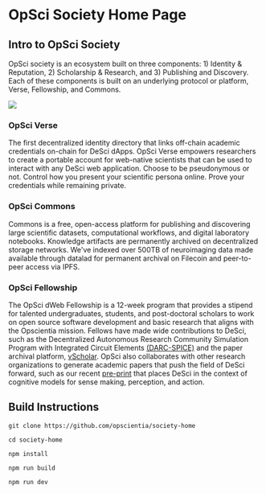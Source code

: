 # OpSci Society Home Page

## Intro to OpSci Society

OpSci society is an ecosystem built on three components: 1) Identity & Reputation, 2) Scholarship & Research, and 3) Publishing and Discovery. Each of these components is built on an underlying protocol or platform, Verse, Fellowship, and Commons.

![](https://i.imgur.com/yIjXDae.jpg)


### OpSci Verse

The first decentralized identity directory that links off-chain academic credentials on-chain for DeSci dApps. OpSci Verse empowers researchers to create a portable account for web-native scientists that can be used to interact with any DeSci web application. Choose to be pseudonymous or not. Control how you present your scientific persona online. Prove your credentials while remaining private.

### OpSci Commons

Commons is a free, open-access platform for publishing and discovering large scientific datasets, computational workflows, and digital laboratory notebooks. Knowledge artifacts are permanently archived on decentralized storage networks. We've indexed over 500TB of neuroimaging data made available through datalad for permanent archival on Filecoin and peer-to-peer access via IPFS.

### OpSci Fellowship

The OpSci dWeb Fellowship is a 12-week program that provides a stipend for talented undergraduates, students, and post-doctoral scholars to work on open source software development and basic research that aligns with the Opscientia mission. Fellows have made wide contributions to DeSci, such as the Decentralized Autonomous Research Community Simulation Program with Integrated Circuit Elements [(DARC-SPICE)](https://opsci.gitbook.io/darc-spice/) and the paper archival platform, [vScholar](https://github.com/opscientia/v-scholar-web). OpSci also collaborates with other research organizations to generate academic papers that push the field of DeSci forward, such as our recent [pre-print](https://zenodo.org/record/6320575) that places DeSci in the context of cognitive models for sense making, perception, and action.

## Build Instructions

```
git clone https://github.com/opscientia/society-home

cd society-home

npm install

npm run build

npm run dev
```
